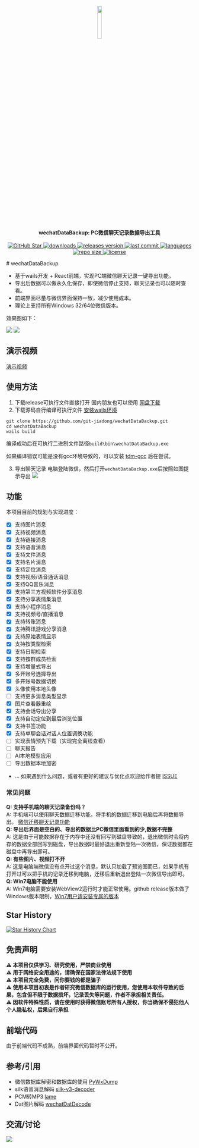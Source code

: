 <p align="center" style="text-align: center">
  <img src="./res/logo_256.png" width="15%"><br/>
</p>

<p align="center">
  <b>wechatDataBackup: PC微信聊天记录数据导出工具</b>
  <br/>
  <br/>
  <a href="https://github.com/git-jiadong/wechatDataBackup/stargazers">
    <img src="https://img.shields.io/github/stars/git-jiadong/wechatDataBackup" alt="GitHub Star"/>
  </a>
  <a href="https://github.com/git-jiadong/wechatDataBackup/releases">
    <img src="https://img.shields.io/github/downloads/git-jiadong/wechatDataBackup/total" alt="downloads" />
  </a>
  <a href="https://github.com/git-jiadong/wechatDataBackup/releases">
    <img src="https://img.shields.io/github/v/release/git-jiadong/wechatDataBackup" alt="releases version"/>
  </a>
  <a href="https://github.com/git-jiadong/wechatDataBackup/commits/main">
    <img src="https://img.shields.io/github/last-commit/git-jiadong/wechatDataBackup" alt="last commit" />
  </a>
  <a href="https://github.com/git-jiadong/wechatDataBackup" >
    <img src="https://img.shields.io/github/languages/top/git-jiadong/wechatDataBackup" alt="languages"/>
  </a>
  <a href="https://github.com/git-jiadong/wechatDataBackup" >
    <img src="https://img.shields.io/github/repo-size/git-jiadong/wechatDataBackup" alt="repo size" />
  </a>
  <a href="https://github.com/git-jiadong/wechatDataBackup/blob/main/LICENSE">
    <img src="https://img.shields.io/github/license/git-jiadong/wechatDataBackup" alt="license" />
  </a>
</p>
# wechatDataBackup

* 基于wails开发 + React前端，实现PC端微信聊天记录一键导出功能。
* 导出后数据可以做永久化保存，即使微信停止支持，聊天记录也可以随时查看。
* 前端界面尽量与微信界面保持一致，减少使用成本。
* 理论上支持所有Windows 32/64位微信版本。

效果图如下：

![](./res/result.png)
![](./res/result2.png)

## 演示视频
[演示视频](https://www.bilibili.com/video/BV1bPH1eWEEy/?share_source=copy_web&vd_source=b5cfa9258a9ad9900a00e9c1ce3cb4b6)
## 使用方法
1. 下载release可执行文件直接打开 国内朋友也可以使用 [网盘下载](https://pan.quark.cn/s/fa157b13e762)
2. 下载源码自行编译可执行文件 [安装wails环境](https://wails.io/zh-Hans/docs/gettingstarted/installation)

```shell
git clone https://github.com/git-jiadong/wechatDataBackup.git
cd wechatDataBackup
wails build
```

编译成功后在可执行二进制文件路径`build\bin\wechatDataBackup.exe`

如果编译错误可能是没有gcc环境导致的，可以安装 [tdm-gcc](https://jmeubank.github.io/tdm-gcc/) 后在尝试。

3. 导出聊天记录
电脑登陆微信，然后打开`wechatDataBackup.exe`后按照如图提示导出
![](./res/tips.png)

## 功能

本项目目前的规划与实现进度：
- [x] 支持图片消息
- [x] 支持视频消息
- [x] 支持链接消息
- [x] 支持语音消息
- [x] 支持文件消息
- [x] 支持名片消息
- [x] 支持定位消息
- [x] 支持视频/语音通话消息
- [x] 支持QQ音乐消息
- [x] 支持第三方视频软件分享消息
- [x] 支持分享表情集消息
- [x] 支持小程序消息
- [x] 支持视频号/直播消息
- [x] 支持转账消息
- [x] 支持腾讯游戏分享消息
- [x] 支持原始表情显示
- [x] 支持按类型检索
- [x] 支持日期检索
- [x] 支持按群成员检索
- [x] 支持增量式导出
- [x] 多开账号选择导出
- [x] 多开账号数据切换
- [x] 头像使用本地头像
- [ ] 支持更多消息类型显示
- [x] 图片查看器重绘
- [x] 支持会话导出分享
- [x] 支持自动定位到最后浏览位置
- [x] 支持书签功能
- [x] 支持单聊会话对话人位置调换功能
- [ ] 实现表情预先下载（实现完全离线查看）
- [ ] 聊天报告
- [ ] AI本地模型应用
- [ ] 导出数据本地加密
- ...
如果遇到什么问题，或者有更好的建议与优化点欢迎给作者提 [ISSUE](https://github.com/git-jiadong/wechatDataBackup/issues)


### 常见问题
**Q: 支持手机端的聊天记录备份吗？**<br>
A: 手机端可以使用聊天数据迁移功能，将手机的数据迁移到电脑后再将数据导出。 [微信迁移聊天记录功能](https://www.bilibili.com/opus/974795819172495381)<br>
**Q: 导出后界面是空白的、导出的数据比PC微信里面看到的少,数据不完整**<br>
A: 这是由于可能数据存在于内存中还没有回写到磁盘导致的，退出微信时会将内存的数据全部回写到磁盘，导出数据时最好退出重新登陆一次微信，保证数据都在磁盘中再导出即可。<br>
**Q: 有些图片、视频打不开**<br>
A: 这是电脑端微信没有点开过这个消息，默认只加载了预览图而已，如果手机有打开过可以把手机的记录迁移到电脑，迁移后重新退出登陆一次微信导出即可。<br>
**Q: Win7电脑不能使用**<br>
A: Win7电脑需要安装WebView2运行时才能正常使用。github release版本做了Windows版本限制，[Win7用户请安装专属的版本](https://pan.quark.cn/s/fa157b13e762)
## Star History

[![Star History Chart](https://api.star-history.com/svg?repos=git-jiadong/wechatDataBackup&type=Date)](https://star-history.com/?utm_source=bestxtools.com#git-jiadong/wechatDataBackup&Date)

## 免责声明
**⚠️ 本项目仅供学习、研究使用，严禁商业使用**<br/>
**⚠️ 用于网络安全用途的，请确保在国家法律法规下使用**<br/>
**⚠️ 本项目完全免费，问你要钱的都是骗子**<br/>
**⚠️ 使用本项目初衷是作者研究微信数据库的运行使用，您使用本软件导致的后果，包含但不限于数据损坏，记录丢失等问题，作者不承担相关责任。**<br/>
**⚠️ 因软件特殊性质，请在使用时获得微信账号所有人授权，你当确保不侵犯他人个人隐私权，后果自行承担**<br/>

## 前端代码
由于前端代码不成熟，前端界面代码暂时不公开。

## 参考/引用
- 微信数据库解密和数据库的使用 [PyWxDump](https://github.com/xaoyaoo/PyWxDump/tree/master)
- silk语音消息解码 [silk-v3-decoder](https://github.com/kn007/silk-v3-decoder)
- PCM转MP3 [lame](https://github.com/viert/lame.git)
- Dat图片解码 [wechatDatDecode](https://github.com/liuggchen/wechatDatDecode)

## 交流/讨论
![](./res/wechatQR.png)